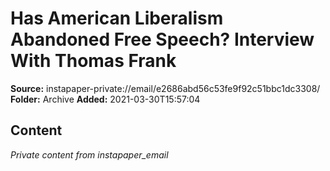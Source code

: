 # Has American Liberalism Abandoned Free Speech? Interview With Thomas Frank

**Source:** instapaper-private://email/e2686abd56c53fe9f92c51bbc1dc3308/
**Folder:** Archive
**Added:** 2021-03-30T15:57:04




## Content
*Private content from instapaper_email*
